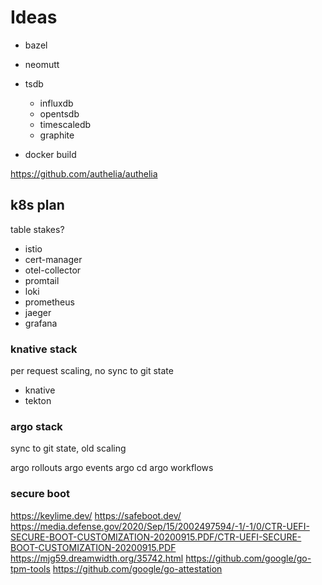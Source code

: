 # Ideas

- bazel
- neomutt
- tsdb

  - influxdb
  - opentsdb
  - timescaledb
  - graphite

- docker build

https://github.com/authelia/authelia

## k8s plan

table stakes?

- istio
- cert-manager
- otel-collector
- promtail
- loki
- prometheus
- jaeger
- grafana

### knative stack

per request scaling, no sync to git state

- knative
- tekton

### argo stack

sync to git state, old scaling

argo rollouts
argo events
argo cd
argo workflows

### secure boot

https://keylime.dev/
https://safeboot.dev/
https://media.defense.gov/2020/Sep/15/2002497594/-1/-1/0/CTR-UEFI-SECURE-BOOT-CUSTOMIZATION-20200915.PDF/CTR-UEFI-SECURE-BOOT-CUSTOMIZATION-20200915.PDF
https://mjg59.dreamwidth.org/35742.html
https://github.com/google/go-tpm-tools
https://github.com/google/go-attestation
